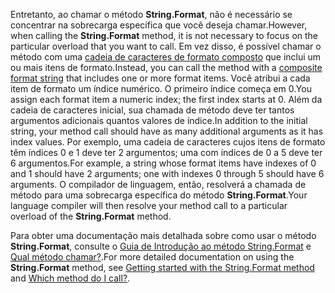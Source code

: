 
<span data-ttu-id="779a4-101">Entretanto, ao chamar o método **String.Format**, não é necessário se concentrar na sobrecarga específica que você deseja chamar.</span><span class="sxs-lookup"><span data-stu-id="779a4-101">However, when calling the **String.Format** method, it is not necessary to focus on the particular overload that you want to call.</span></span> <span data-ttu-id="779a4-102">Em vez disso, é possível chamar o método com uma [cadeia de caracteres de formato composto](~/docs/standard/base-types/composite-formatting.md) que inclui um ou mais itens de formato.</span><span class="sxs-lookup"><span data-stu-id="779a4-102">Instead, you can call the method with a [composite format string](~/docs/standard/base-types/composite-formatting.md) that includes one or more format items.</span></span> <span data-ttu-id="779a4-103">Você atribui a cada item de formato um índice numérico. O primeiro índice começa em 0.</span><span class="sxs-lookup"><span data-stu-id="779a4-103">You assign each format item a numeric index; the first index starts at 0.</span></span> <span data-ttu-id="779a4-104">Além da cadeia de caracteres inicial, sua chamada de método deve ter tantos argumentos adicionais quantos valores de índice.</span><span class="sxs-lookup"><span data-stu-id="779a4-104">In addition to the initial string, your method call should have as many additional arguments as it has index values.</span></span> <span data-ttu-id="779a4-105">Por exemplo, uma cadeia de caracteres cujos itens de formato têm índices 0 e 1 deve ter 2 argumentos; uma com índices de 0 a 5 deve ter 6 argumentos.</span><span class="sxs-lookup"><span data-stu-id="779a4-105">For example, a string whose format items have indexes of 0 and 1 should have 2 arguments; one with indexes 0 through 5 should have 6 arguments.</span></span> <span data-ttu-id="779a4-106">O compilador de linguagem, então, resolverá a chamada de método para uma sobrecarga específica do método **String.Format**.</span><span class="sxs-lookup"><span data-stu-id="779a4-106">Your language compiler will then resolve your method call to a particular overload of the **String.Format** method.</span></span>   
 
<span data-ttu-id="779a4-107">Para obter uma documentação mais detalhada sobre como usar o método **String.Format**, consulte o [Guia de Introdução ao método String.Format](#Starting) e [Qual método chamar?](#FTaskList).</span><span class="sxs-lookup"><span data-stu-id="779a4-107">For more detailed documentation on using the **String.Format** method, see [Getting started with the String.Format method](#Starting) and [Which method do I call?](#FTaskList).</span></span>    
